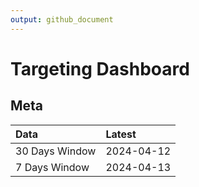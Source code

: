 ```yaml
---
output: github_document
---
```


# Targeting Dashboard



## Meta


|Data           |Latest     |
|:--------------|:----------|
|30 Days Window |2024-04-12 |
|7 Days Window  |2024-04-13 |
